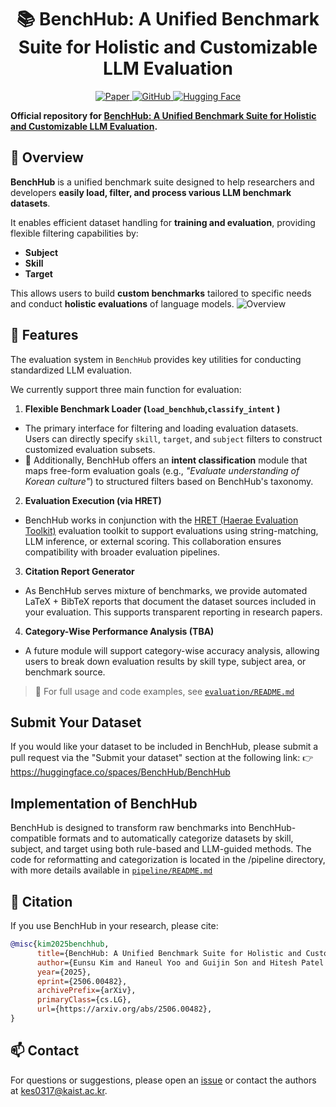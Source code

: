 <div align="center">
  <h1>📚 BenchHub: A Unified Benchmark Suite for Holistic and Customizable LLM Evaluation </h1>
  <p>
    <a href="https://arxiv.org/abs/2506.00482">
      <img src="https://img.shields.io/badge/ArXiv-BenchHub-<COLOR>" alt="Paper">
    </a>
    <a href="https://github.com/rladmstn1714/BenchHub">
      <img src="https://img.shields.io/badge/GitHub-Code-blue" alt="GitHub">
    </a>
    <a href="https://huggingface.co/BenchHub">
      <img src="https://img.shields.io/badge/HuggingFace-Dataset&Demo-yellow" alt="Hugging Face">
    </a>
  </p>
</div>


**Official repository for [BenchHub: A Unified Benchmark Suite for Holistic and Customizable LLM Evaluation](https://arxiv.org/abs/2506.00482).**




## 📌 Overview

**BenchHub** is a unified benchmark suite designed to help researchers and developers **easily load, filter, and process various LLM benchmark datasets**.

It enables efficient dataset handling for **training and evaluation**, providing flexible filtering capabilities by:
- **Subject**
- **Skill**
- **Target**

This allows users to build **custom benchmarks** tailored to specific needs and conduct **holistic evaluations** of language models.
![Overview](assets/benchhub_overview.png)

## 🔧 Features

The evaluation system in `BenchHub` provides key utilities for conducting standardized LLM evaluation. 

We currently support three main function for evaluation:

1. **Flexible Benchmark Loader (`load_benchhub`,`classify_intent` )**  
  - The primary interface for filtering and loading evaluation datasets.  
   Users can directly specify `skill`, `target`, and `subject` filters to construct customized evaluation subsets.
  - 🧠 Additionally, BenchHub offers an **intent classification** module that maps free-form evaluation goals (e.g., *"Evaluate understanding of Korean culture"*) to structured filters based on BenchHub's taxonomy.
  <!-- ### Example: `load_dataset` Function

  You can load and filter datasets using the `load_benchhub` function. Here's how to use it:

  ```python
  from src import load_benchhub

  df = load_benchhub(
      lang='kor',                # Specify language (e.g., 'kor' for Korean)
      subject=['history', 'math'],  # Filter based on subjects
      skill='reasoning',         # Filter based on skill type
      target='general',          # Filter based on target type
      save='filtered_dataset.csv' # Optionally save the filtered dataset to a CSV file
  )
  ``` -->


2. **Evaluation Execution (via HRET)**  
  - BenchHub works in conjunction with the [HRET (Haerae Evaluation Toolkit)](https://github.com/HAE-RAE/haerae-evaluation-toolkit/) evaluation toolkit to support evaluations using string-matching, LLM inference, or external scoring. This collaboration ensures compatibility with broader evaluation pipelines.

3. **Citation Report Generator**  
  - As BenchHub serves mixture of benchmarks, we provide automated LaTeX + BibTeX reports that document the dataset sources included in your evaluation. This supports transparent reporting in research papers.

4. **Category-Wise Performance Analysis (TBA)**
  - A future module will support category-wise accuracy analysis, allowing users to break down evaluation results by skill type, subject area, or benchmark source.

> 📂 For full usage and code examples, see [`evaluation/README.md`](evaluation/README.md)

## Submit Your Dataset
If you would like your dataset to be included in BenchHub, please submit a pull request via the "Submit your dataset" section at the following link:
👉 https://huggingface.co/spaces/BenchHub/BenchHub

## Implementation of BenchHub 

BenchHub is designed to transform raw benchmarks into BenchHub-compatible formats and to automatically categorize datasets by skill, subject, and target using both rule-based and LLM-guided methods. The code for reformatting and categorization is located in the /pipeline directory, with more details available in [`pipeline/README.md`](pipeline/README.md)
<!-- * **`agents/run.py`**: An end-to-end reformatter based on an agent-driven architecture. It automates the process of reformatting datasets for model training and evaluation in a flexible, scalable manner.
* **`agents/run_determ_github.py`**: A rule-based, LLM-guided reformatter designed specifically for datasets from GitHub. It leverages rule-based logic to process and format the data for easier analysis.
* **`agents/run_determ.py`**: A rule-based, LLM-guided reformatter focused on datasets from Hugging Face. It applies rule-based techniques to preprocess and format Hugging Face datasets for downstream tasks. -->


## 📝 Citation

If you use BenchHub in your research, please cite:

```bibtex
@misc{kim2025benchhub,
      title={BenchHub: A Unified Benchmark Suite for Holistic and Customizable LLM Evaluation}, 
      author={Eunsu Kim and Haneul Yoo and Guijin Son and Hitesh Patel and Amit Agarwal and Alice Oh},
      year={2025},
      eprint={2506.00482},
      archivePrefix={arXiv},
      primaryClass={cs.LG},
      url={https://arxiv.org/abs/2506.00482}, 
}
```

## 📫 Contact

For questions or suggestions, please open an [issue](https://github.com/rladmstn1714/BenchHub/issues) or contact the authors at [kes0317@kaist.ac.kr](mailto:kes0317@kaist.ac.kr).

